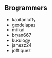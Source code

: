 ## Brogrammers

- kapitanluffy
- geodelapaz
- mijikai
- bryan667
- kukulogy
- jamezz24
- jofftiquez
